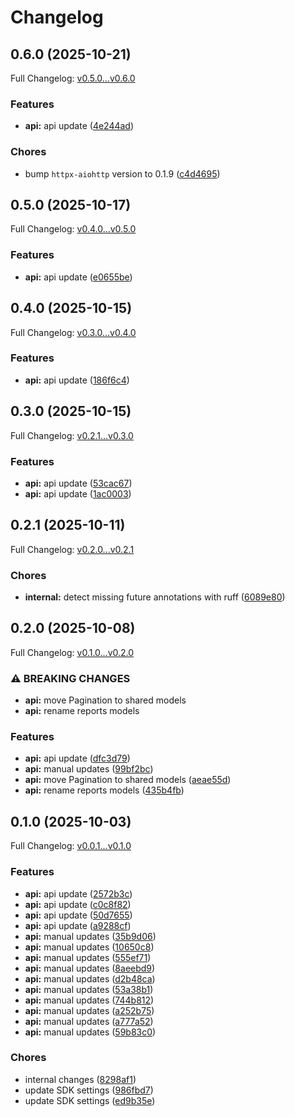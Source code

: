 # Changelog

## 0.6.0 (2025-10-21)

Full Changelog: [v0.5.0...v0.6.0](https://github.com/cooper-square-technologies/profound-python-sdk/compare/v0.5.0...v0.6.0)

### Features

* **api:** api update ([4e244ad](https://github.com/cooper-square-technologies/profound-python-sdk/commit/4e244ad88c7e6185b4a3865b3db3b83981e2a865))


### Chores

* bump `httpx-aiohttp` version to 0.1.9 ([c4d4695](https://github.com/cooper-square-technologies/profound-python-sdk/commit/c4d46955efd31cff4e9d7d22bdd943b116ef5c08))

## 0.5.0 (2025-10-17)

Full Changelog: [v0.4.0...v0.5.0](https://github.com/cooper-square-technologies/profound-python-sdk/compare/v0.4.0...v0.5.0)

### Features

* **api:** api update ([e0655be](https://github.com/cooper-square-technologies/profound-python-sdk/commit/e0655be0272e66cfed2a71244594557ff5599bc5))

## 0.4.0 (2025-10-15)

Full Changelog: [v0.3.0...v0.4.0](https://github.com/cooper-square-technologies/profound-python-sdk/compare/v0.3.0...v0.4.0)

### Features

* **api:** api update ([186f6c4](https://github.com/cooper-square-technologies/profound-python-sdk/commit/186f6c4159e5317e67c7b2c3682c06f75243eabc))

## 0.3.0 (2025-10-15)

Full Changelog: [v0.2.1...v0.3.0](https://github.com/cooper-square-technologies/profound-python-sdk/compare/v0.2.1...v0.3.0)

### Features

* **api:** api update ([53cac67](https://github.com/cooper-square-technologies/profound-python-sdk/commit/53cac6701202525be9cf6b1e26df6470c92c657a))
* **api:** api update ([1ac0003](https://github.com/cooper-square-technologies/profound-python-sdk/commit/1ac00030a0d587441d3748427852431d6591edbc))

## 0.2.1 (2025-10-11)

Full Changelog: [v0.2.0...v0.2.1](https://github.com/cooper-square-technologies/profound-python-sdk/compare/v0.2.0...v0.2.1)

### Chores

* **internal:** detect missing future annotations with ruff ([6089e80](https://github.com/cooper-square-technologies/profound-python-sdk/commit/6089e80afdf7d32aa06eaee1c3598620999d04fd))

## 0.2.0 (2025-10-08)

Full Changelog: [v0.1.0...v0.2.0](https://github.com/cooper-square-technologies/profound-python-sdk/compare/v0.1.0...v0.2.0)

### ⚠ BREAKING CHANGES

* **api:** move Pagination to shared models
* **api:** rename reports models

### Features

* **api:** api update ([dfc3d79](https://github.com/cooper-square-technologies/profound-python-sdk/commit/dfc3d7909d6c41534e267114514bd9b94bd0bc0a))
* **api:** manual updates ([99bf2bc](https://github.com/cooper-square-technologies/profound-python-sdk/commit/99bf2bcf8300c6bc8db63e8bfee7c9a9c4bf3bfc))
* **api:** move Pagination to shared models ([aeae55d](https://github.com/cooper-square-technologies/profound-python-sdk/commit/aeae55d2461ad5bacb206c4e887faad4a6e904fa))
* **api:** rename reports models ([435b4fb](https://github.com/cooper-square-technologies/profound-python-sdk/commit/435b4fb8f08c8e7526d58f7bc2515b9826062fc3))

## 0.1.0 (2025-10-03)

Full Changelog: [v0.0.1...v0.1.0](https://github.com/cooper-square-technologies/profound-python-sdk/compare/v0.0.1...v0.1.0)

### Features

* **api:** api update ([2572b3c](https://github.com/cooper-square-technologies/profound-python-sdk/commit/2572b3c3be7bf6cddc832478cee783e3033065d8))
* **api:** api update ([c0c8f82](https://github.com/cooper-square-technologies/profound-python-sdk/commit/c0c8f8200192aa74cea5b419cb30f9c143f2c35a))
* **api:** api update ([50d7655](https://github.com/cooper-square-technologies/profound-python-sdk/commit/50d765510b400352beb48d3b4f93948e7d37659a))
* **api:** api update ([a9288cf](https://github.com/cooper-square-technologies/profound-python-sdk/commit/a9288cff233e74cce029f1b3985c619f954e45f6))
* **api:** manual updates ([35b9d06](https://github.com/cooper-square-technologies/profound-python-sdk/commit/35b9d06f6add37221a19f0f514f375c108e29318))
* **api:** manual updates ([10650c8](https://github.com/cooper-square-technologies/profound-python-sdk/commit/10650c803530ec140b973ea1159491ed826dd966))
* **api:** manual updates ([555ef71](https://github.com/cooper-square-technologies/profound-python-sdk/commit/555ef71c7d84621e1f60752afd5e17e8e543f631))
* **api:** manual updates ([8aeebd9](https://github.com/cooper-square-technologies/profound-python-sdk/commit/8aeebd9a655310d8f9e34fd6adad982f2bfbd09c))
* **api:** manual updates ([d2b48ca](https://github.com/cooper-square-technologies/profound-python-sdk/commit/d2b48ca9ed0bb2dc836c5bcf5c4fe72ce45b43e1))
* **api:** manual updates ([53a38b1](https://github.com/cooper-square-technologies/profound-python-sdk/commit/53a38b17411e7596a61f9cab7a8e73f058fe71fc))
* **api:** manual updates ([744b812](https://github.com/cooper-square-technologies/profound-python-sdk/commit/744b8125ebd1b2841523497416615a8f7a29a47b))
* **api:** manual updates ([a252b75](https://github.com/cooper-square-technologies/profound-python-sdk/commit/a252b75817d07c3fca801b1e14bbffa31036a088))
* **api:** manual updates ([a777a52](https://github.com/cooper-square-technologies/profound-python-sdk/commit/a777a52c3c7b98a9d5cb7a1d4269a293160ab086))
* **api:** manual updates ([59b83c0](https://github.com/cooper-square-technologies/profound-python-sdk/commit/59b83c01f5bd18d00adeeae9cad709747d1b6d03))


### Chores

* internal changes ([8298af1](https://github.com/cooper-square-technologies/profound-python-sdk/commit/8298af12a5732b34b5935aaa379d5680e25387e2))
* update SDK settings ([986fbd7](https://github.com/cooper-square-technologies/profound-python-sdk/commit/986fbd7a2732151af5e1bd49ff0a7ca610b30e8c))
* update SDK settings ([ed9b35e](https://github.com/cooper-square-technologies/profound-python-sdk/commit/ed9b35e5047fa9fac3f04c37b5e383f293e0c231))
